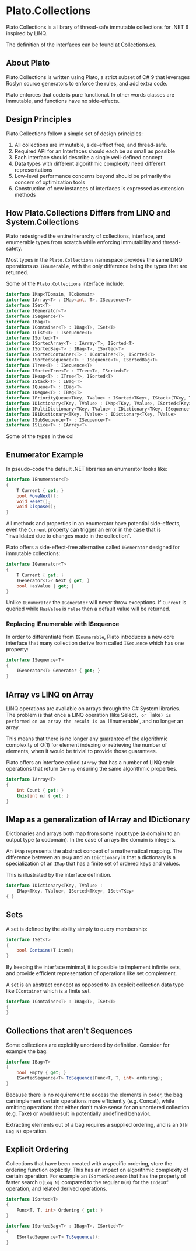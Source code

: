 ﻿# Plato.Collections

Plato.Collections is a library of thread-safe  immutable collections for .NET 6 inspired by LINQ.

The definition of the interfaces can be found at [Collections.cs](Collections.cs).

## About Plato 

Plato.Collections is written using Plato, a strict subset of C# 9 that
leverages Roslyn source generators to enforce the rules, and add extra
code. 

Plato enforces that code is pure functional. In other words classes are immutable, 
and functions have no side-effects. 

## Design Principles

Plato.Collections follow a simple set of design principles:

1. All collections are immutable, side-effect free, and thread-safe. 
2. Required API for an Interfaces should each be as small as possible
3. Each interface should describe a single well-defined concept 
4. Data types with different algorithmic complexity need different representations 
5. Low-level performance concerns beyond should be primarily the concern of optimization tools  
6. Construction of new instances of interfaces is expressed as extension methods 

## How Plato.Collections Differs from LINQ and System.Collections

Plato redesigned the entire hierarchy of collections, interface, and enumerable types 
from scratch while enforcing immutability and thread-safety.

Most types in the `Plato.Collections` namespace provides the same LINQ operations 
as `IEnumerable`, with the only difference being the types that are returned. 

Some of the `Plato.Collections` interface include:

```csharp
interface IMap<TDomain, TCoDomain>
interface IArray<T> : IMap<int, T>, ISequence<T>
interface ISet<T>
interface IGenerator<T>
interface ISequence<T>
interface IBag<T>
interface IContainer<T> : IBag<T>, ISet<T>
interface IList<T> : ISequence<T>
interface ISorted<T>
interface ISortedArray<T> : IArray<T>, ISorted<T>
interface ISortedBag<T> : IBag<T>, ISorted<T>
interface ISortedContainer<T> : IContainer<T>, ISorted<T>
interface ISortedSequence<T> : ISequence<T>, ISortedBag<T>
interface ITree<T> : ISequence<T>
interface ISortedTree<T> : ITree<T>, ISorted<T>
interface IHeap<T> : ITree<T>, ISorted<T>
interface IStack<T> : IBag<T>
interface IQueue<T> : IBag<T>
interface IDeque<T> : IBag<T>
interface IPriorityQueue<TKey, TValue> : ISorted<TKey>, IStack<(TKey, TValue)>
interface IDictionary<TKey, TValue> : IMap<TKey, TValue>, ISorted<TKey>, ISet<TKey>
interface IMultiDictionary<TKey, TValue> : IDictionary<TKey, ISequence<TValue>> 
interface IBiDictionary<TKey, TValue> : IDictionary<TKey, TValue>
interface ISubSequence<T> : ISequence<T>
interface ISlice<T> : IArray<T>
```

Some of the types in the col

## Enumerator Example

In pseudo-code the default .NET libraries an enumerator looks like:

```csharp
interface IEnumerator<T> 
{    
    T Current { get; }
    bool MoveNext(); 
    void Reset();
    void Dispose();
}
```

All methods and properties in an enumerator have potential side-effects, even the `Current` property
can trigger an error in the case that is "invalidated due to changes made in the collection".

Plato offers a side-effect-free alternative called `IGenerator` designed for immutable collections:

```csharp
interface IGenerator<T>
{
    T Current { get; }
    IGenerator<T>? Next { get; }
    bool HasValue { get; }
}
```

Unlike `IEnumerator` the `IGenerator` will never throw exceptions. If `Current` is queried while `HasValue` is 
`false` then a default value will be returned. 

### Replacing IEnumerable with ISequence 

In order to differentiate from `IEnumerable`, Plato introduces a new core interface that many collection 
derive from called `ISequence` which has one property:

```csharp
interface ISequence<T>
{
    IGenerator<T> Generator { get; }
}
```

## IArray vs LINQ on Array

LINQ operations are available on arrays through the C# System libraries. The problem is that once a LINQ operation (like Select`, or `Take`)
is performed on an array the result is an `IEnumerable`, and no longer an array. 

This means that there is no longer any guarantee of the algorithmic complexity of O(1) for element indexing or retrieving the number of 
elements, when it would be trivial to provide those guarantees. 

Plato offers an interface called `IArray` that has a number of LINQ style operations that return `IArray` ensuring the same algorithmic 
properties. 

```csharp
interface IArray<T> 
{
    int Count { get; }
    this[int n] { get; }
}
```

## IMap as a generalization of IArray and IDictionary 

Dictionaries and arrays both map from some input type (a domain) to an output type (a codomain). In the case of arrays the domain is integers. 

An `IMap` represents the abstract concept of a mathematical mapping. The difference between an `IMap` and an `IDictionary` is that a dictionary 
is a specialization of an `IMap` that has a finite set of ordered keys and values.

This is illustrated by the interface definition. 

```csharp
interface IDictionary<TKey, TValue> : 
    IMap<TKey, TValue>, ISorted<TKey>, ISet<TKey>
{ }
```

## Sets 

A set is defined by the ability simply to query membership:

```csharp
interface ISet<T>
{
    bool Contains(T item);
}
```

By keeping the interface minimal, it is possible to implement infinite sets, and provide efficient representation of operations 
like set complement.

A set is an abstract concept as opposed to an explicit collection data type like `IContainer` which is a finite set. 

```csharp
interface IContainer<T> : IBag<T>, ISet<T>
{
}
```

## Collections that aren't Sequences 

Some collections are explcitily unordered by definition. Consider for example the bag:

```csharp
interface IBag<T>
{
    bool Empty { get; }
    ISortedSequence<T> ToSequence(Func<T, T, int> ordering);
}
```

Because there is no requirement to access the elements in order, the bag can implement certain operations more efficiently (e.g. Concat), 
while omitting operations that either don't make sense for an unordered collection (e.g. Take) or would result in potentially undefined behavior. 

Extracting elements out of a bag requires a supplied ordering, and is an `O(N Log N)` operation. 

## Explicit Ordering 

Collections that have been created with a specific ordering, store the ordering function explicitly. This has an impact on algorithmic 
complexity of certain operation. For example an `ISortedSequence` that has the property of faster search `O(Log N)` compared to the 
regular `O(N)` for the `IndexOf` operation, and related derived operations.

```csharp
interface ISorted<T> 
{
    Func<T, T, int> Ordering { get; }
}

interface ISortedBag<T> : IBag<T>, ISorted<T>
{
    ISortedSequence<T> ToSequence();
}
```



